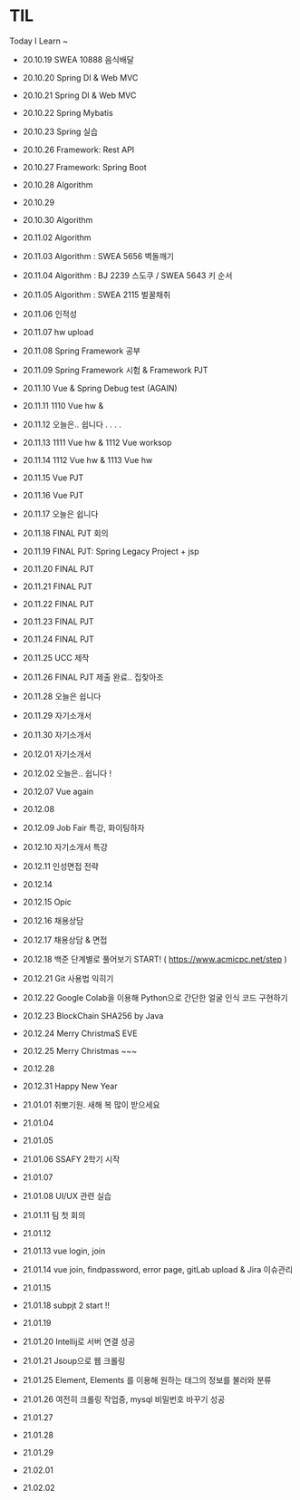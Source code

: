 # TIL
Today I Learn ~
 

- 20.10.19 SWEA 10888 음식배달
- 20.10.20 Spring DI & Web MVC
- 20.10.21 Spring DI & Web MVC
- 20.10.22 Spring Mybatis
- 20.10.23 Spring 실습
- 20.10.26 Framework: Rest API
- 20.10.27 Framework: Spring Boot
- 20.10.28 Algorithm
- 20.10.29
- 20.10.30 Algorithm
- 20.11.02 Algorithm
- 20.11.03 Algorithm : SWEA 5656 벽돌깨기
- 20.11.04 Algorithm : BJ 2239 스도쿠 / SWEA 5643 키 순서
- 20.11.05 Algorithm : SWEA 2115 벌꿀채취
- 20.11.06 인적성
- 20.11.07 hw upload
- 20.11.08 Spring Framework 공부
- 20.11.09 Spring Framework 시험 & Framework PJT
- 20.11.10 Vue & Spring Debug test (AGAIN)
- 20.11.11 1110 Vue hw & 
- 20.11.12 오늘은.. 쉽니다 . . . .
- 20.11.13 1111 Vue hw & 1112 Vue worksop
- 20.11.14 1112 Vue hw & 1113 Vue hw
- 20.11.15 Vue PJT
- 20.11.16 Vue PJT
- 20.11.17 오늘은 쉽니다
- 20.11.18 FINAL PJT 회의
- 20.11.19 FINAL PJT: Spring Legacy Project + jsp
- 20.11.20 FINAL PJT
- 20.11.21 FINAL PJT
- 20.11.22 FINAL PJT
- 20.11.23 FINAL PJT
- 20.11.24 FINAL PJT
- 20.11.25 UCC 제작
- 20.11.26 FINAL PJT 제출 완료.. 집찾아조
- 20.11.28 오늘은 쉽니다
- 20.11.29 자기소개서
- 20.11.30 자기소개서
- 20.12.01 자기소개서
- 20.12.02 오늘은.. 쉽니다 !
- 20.12.07 Vue again
- 20.12.08 
- 20.12.09 Job Fair 특강, 화이팅하자
- 20.12.10 자기소개서 특강
- 20.12.11 인성면접 전략

- 20.12.14
- 20.12.15 Opic
- 20.12.16 채용상담
- 20.12.17 채용상담 & 면접
- 20.12.18 백준 단계별로 풀어보기 START! ( https://www.acmicpc.net/step )


- 20.12.21 Git 사용법 익히기
- 20.12.22 Google Colab을 이용해 Python으로 간단한 얼굴 인식 코드 구현하기
- 20.12.23 BlockChain SHA256 by Java
- 20.12.24 Merry ChristmaS EVE
- 20.12.25 Merry Christmas ~~~

- 20.12.28
- 20.12.31 Happy New Year

- 21.01.01 취뽀기원. 새해 복 많이 받으세요

- 21.01.04
- 21.01.05 
- 21.01.06 SSAFY 2학기 시작
- 21.01.07
- 21.01.08 UI/UX 관련 실습

- 21.01.11 팀 첫 회의
- 21.01.12
- 21.01.13 vue login, join
- 21.01.14 vue join, findpassword, error page, gitLab upload & Jira 이슈관리
- 21.01.15

- 21.01.18 subpjt 2 start !!
- 21.01.19 
- 21.01.20 Intellij로 서버 연결 성공
- 21.01.21 Jsoup으로 웹 크롤링

- 21.01.25 Element, Elements 를 이용해 원하는 태그의 정보를 불러와 분류
- 21.01.26 여전히 크롤링 작업중, mysql 비밀번호 바꾸기 성공 
- 21.01.27  
- 21.01.28
- 21.01.29

- 21.02.01
- 21.02.02
